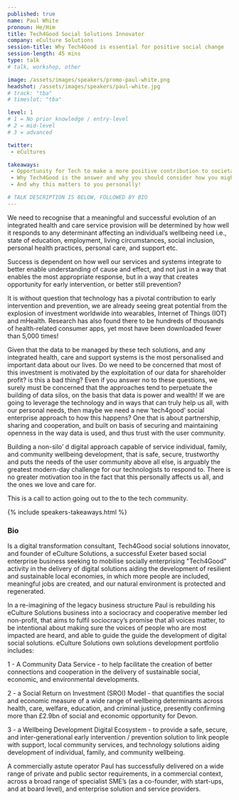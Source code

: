```yaml
---
published: true
name: Paul White
pronoun: He/Him
title: Tech4Good Social Solutions Innovator
company: eCulture Solutions
session-title: Why Tech4Good is essential for positive social change
session-length: 45 mins
type: talk
# talk, workshop, other

image: /assets/images/speakers/promo-paul-white.png
headshot: /assets/images/speakers/paul-white.jpg
# track: "tba"
# timeslot: "tba"

level: 1
# 1 = No prior knowledge / entry-level
# 2 = mid-level
# 3 = advanced

twitter:
 - eCultures

takeaways:
 - Opportunity for Tech to make a more positive contribution to societal development
 - Why Tech4Good is the answer and why you should consider how you might contribute
 - And why this matters to you personally!

# TALK DESCRIPTION IS BELOW, FOLLOWED BY BIO
---
```


We need to recognise that a meaningful and successful evolution of an integrated health and care service provision will be determined by how well it responds to any determinant affecting an individual’s wellbeing need i.e., state of education, employment, living circumstances, social inclusion, personal health practices, personal care, and support etc. 

Success is dependent on how well our services and systems integrate to better enable understanding of cause and effect, and not just in a way that enables the most appropriate response, but in a way that creates opportunity for early intervention, or better still prevention?

It is without question that technology has a pivotal contribution to early intervention and prevention, we are already seeing great potential from the explosion of investment worldwide into wearables, Internet of Things (IOT) and mHealth. Research has also found there to be hundreds of thousands of health-related consumer apps, yet most have been downloaded fewer than 5,000 times!

Given that the data to be managed by these tech solutions, and any integrated health, care and support systems is the most personalised and important data about our lives. Do we need to be concerned that most of this investment is motivated by the exploitation of our data for shareholder profit? is this a bad thing? Even if you answer no to these questions, we surely must be concerned that the approaches tend to perpetuate the building of data silos, on the basis that data is power and wealth!
If we are going to leverage the technology and in ways that can truly help us all, with our personal needs, then maybe we need a new ‘tech4good’ social enterprise approach to how this happens? One that is about partnership, sharing and cooperation, and built on basis of securing and maintaining openness in the way data is used, and thus trust with the user community.

Building a non-silo’ d digital approach capable of service individual, family, and community wellbeing development, that is safe, secure, trustworthy and puts the needs of the user community above all else, is arguably the greatest modern-day challenge for our technologists to respond to. There is no greater motivation too in the fact that this personally affects us all, and the ones we love and care for.

This is a call to action going out to the to the tech community.

{% include speakers-takeaways.html %}

<h3>Bio</h3>

Is a digital transformation consultant, Tech4Good social solutions innovator, and founder of eCulture Solutions, a successful Exeter based social enterprise business seeking to mobilise socially enterprising "Tech4Good" activity in the delivery of digital solutions aiding the development of resilient and sustainable local economies, in which more people are included, meaningful jobs are created, and our natural environment is protected and regenerated.

In a re-imagining of the legacy business structure Paul is rebuilding his eCulture Solutions business into a sociocracy and cooperative member led non-profit, that aims to fulfil sociocracy’s promise that all voices matter, to be intentional about making sure the voices of people who are most impacted are heard, and able to guide the guide the development of digital social solutions. eCulture Solutions own solutions development portfolio includes:

1 - A Community Data Service - to help facilitate the creation of better connections and cooperation in the delivery of sustainable social, economic, and environmental developments.

2 - a Social Return on Investment (SROI) Model - that quantifies the social and economic measure of a wide range of wellbeing determinants across health, care, welfare, education, and criminal justice, presently confirming more than £2.9bn of social and economic opportunity for Devon.

3 - a Wellbeing Development Digital Ecosystem - to provide a safe, secure, and inter-generational early intervention / prevention solution to link people with support, local community services, and technology solutions aiding development of individual, family, and community wellbeing.

A commercially astute operator Paul has successfully delivered on a wide range of private and public sector requirements, in a commercial context, across a broad range of specialist SME’s (as a co-founder, with start-ups, and at board level), and enterprise solution and service providers.